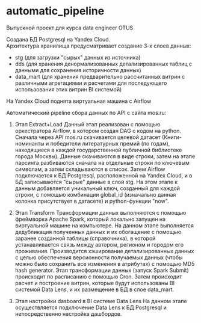 # automatic_pipeline
Выпускной проект для курса data engineer OTUS

Создана БД Postgresql на Yandex Cloud.  
Архитектура хранилища предусматривает создание 3-х слоев данных:
- stg (для загрузки "сырых" данных из источника)
- dds (для хранения денормализованных детализированных таблиц с данными для сохранения историчности данных)
- data_mart (для хранения предварительно рассчитанных витрин с различными агрегациями и расчетами для последующего использования этих витрин BI системой)

На Yandex Cloud поднята виртуальная машина с Airflow

Автоматический pipeline сбора данных по API c сайта mos.ru: 

1. Этап Extract+Load
   Данный этап реализован с помощью оркестратора Airflow, в котором создан DAG c кодом на python. Сначала через API mos.ru скачивается целевой датасет (Книги-номинанты и победители литературных премий (по годам), находящиеся в каждой государственной публичной библиотеке города Москвы). Данные скачиваются в виде строки, затем на этапе парсинга разбиваются сначала на отдельные строки по ключевым символам, а затем складываются в список. Затем Airflow подключается к БД Postgresql, расположенной на Yandex Cloud, и в БД записываются "сырые" данные в слой stg. На этом этапе к данным добавляется уникальный ключ, созданный для каждой строки, с помощью комбинации global_id (изначально данная колонка присутствует в датасете) и python-функции "now".

2. Этап Transform
   Трансформации данных выполняются с помощью фреймворка Apache Spark, который локально запущен на виртуальной машине на компьютере. На данном этапе выполняется дедубликация полученных данных и их обогащение с помощью заранее созданной таблицы (справочника), в которой устанавливается связь между автором, регионом и городом его проживания. Производится хэширование детализированных данных с целью обеспечения версионности получаемых данных (чтобы можно было сохранить все изменения в атрибутах) с помощью MD5 hash generator. Этап трансформации данных (запуск Spark Submit) происходит по расписанию с помощью Cron. Затем происходит расчет и построение витрин, которые будут использованы BI системой Data Lens, и их размещение в БД в слое data_mart. 
   
3. Этап настройки dasboard в BI системе Data Lens
   На данном этапе осуществляется подключение Data Lens к БД Postgresql  и непосредственно настройка дашбордов.
